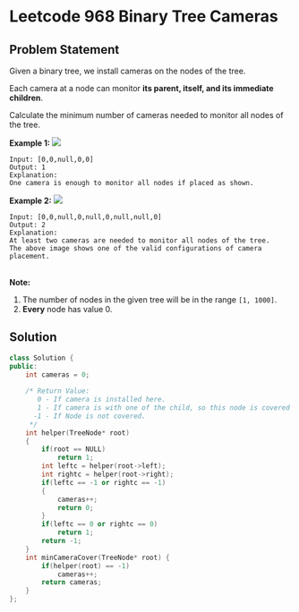 # Leetcode 968 Binary Tree Cameras

## Problem Statement

Given a binary tree, we install cameras on the nodes of the tree.&#x20;

Each camera at a node can monitor **its parent, itself, and its immediate children**.

Calculate the minimum number of cameras needed to monitor all nodes of the tree.

**Example 1:** ![](https://assets.leetcode.com/uploads/2018/12/29/bst\_cameras\_01.png)

```
Input: [0,0,null,0,0]
Output: 1
Explanation: 
One camera is enough to monitor all nodes if placed as shown.
```

**Example 2:** ![](https://assets.leetcode.com/uploads/2018/12/29/bst\_cameras\_02.png)

```
Input: [0,0,null,0,null,0,null,null,0]
Output: 2
Explanation: 
At least two cameras are needed to monitor all nodes of the tree. 
The above image shows one of the valid configurations of camera placement.
```

\
&#x20;**Note:**

1. The number of nodes in the given tree will be in the range `[1, 1000]`.
2. **Every** node has value 0.

## Solution

```cpp
class Solution {
public:
    int cameras = 0;
    
    /* Return Value:
       0 - If camera is installed here.
       1 - If camera is with one of the child, so this node is covered
      -1 - If Node is not covered.
     */
    int helper(TreeNode* root)
    {
        if(root == NULL)
            return 1;
        int leftc = helper(root->left);
        int rightc = helper(root->right);
        if(leftc == -1 or rightc == -1)
        {
            cameras++;
            return 0;
        }
        if(leftc == 0 or rightc == 0)
            return 1;
        return -1;
    }
    int minCameraCover(TreeNode* root) {
        if(helper(root) == -1)
            cameras++;
        return cameras;
    }
};
```

